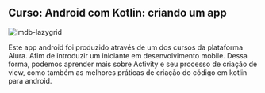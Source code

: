 ## Curso: Android com Kotlin: criando um app

![imdb-lazygrid](https://caelum-online-public.s3.amazonaws.com/2243-estilizacao-kotlin/05/img5_06.gif)

<p>Este app android foi produzido através de um dos cursos da plataforma Alura. Afim de introduzir um iniciante em desenvolvimento mobile. Dessa forma, podemos aprender mais sobre Activity e seu processo de criação de view, como também as melhores práticas de criação do código em kotlin para android.</p>

